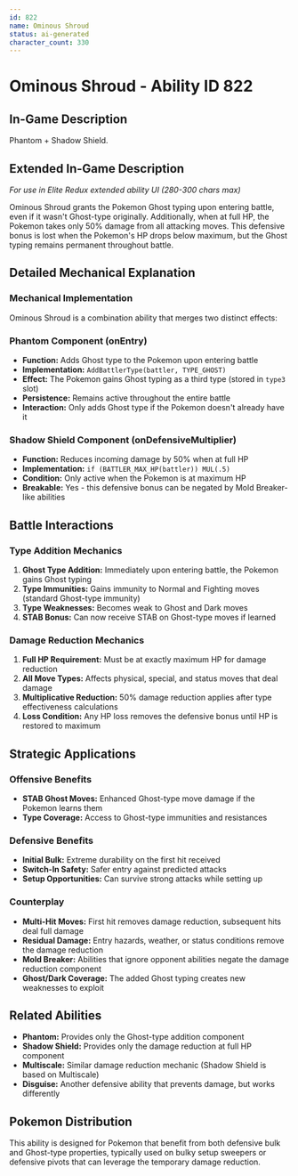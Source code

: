 ```yaml
---
id: 822
name: Ominous Shroud
status: ai-generated
character_count: 330
---
```


# Ominous Shroud - Ability ID 822

## In-Game Description
Phantom + Shadow Shield.

## Extended In-Game Description
*For use in Elite Redux extended ability UI (280-300 chars max)*

Ominous Shroud grants the Pokemon Ghost typing upon entering battle, even if it wasn't Ghost-type originally. Additionally, when at full HP, the Pokemon takes only 50% damage from all attacking moves. This defensive bonus is lost when the Pokemon's HP drops below maximum, but the Ghost typing remains permanent throughout battle.

## Detailed Mechanical Explanation

### Mechanical Implementation

Ominous Shroud is a combination ability that merges two distinct effects:

### Phantom Component (onEntry)
- **Function:** Adds Ghost type to the Pokemon upon entering battle
- **Implementation:** `AddBattlerType(battler, TYPE_GHOST)`
- **Effect:** The Pokemon gains Ghost typing as a third type (stored in `type3` slot)
- **Persistence:** Remains active throughout the entire battle
- **Interaction:** Only adds Ghost type if the Pokemon doesn't already have it

### Shadow Shield Component (onDefensiveMultiplier)
- **Function:** Reduces incoming damage by 50% when at full HP
- **Implementation:** `if (BATTLER_MAX_HP(battler)) MUL(.5)`
- **Condition:** Only active when the Pokemon is at maximum HP
- **Breakable:** Yes - this defensive bonus can be negated by Mold Breaker-like abilities

## Battle Interactions

### Type Addition Mechanics
1. **Ghost Type Addition:** Immediately upon entering battle, the Pokemon gains Ghost typing
2. **Type Immunities:** Gains immunity to Normal and Fighting moves (standard Ghost-type immunity)
3. **Type Weaknesses:** Becomes weak to Ghost and Dark moves
4. **STAB Bonus:** Can now receive STAB on Ghost-type moves if learned

### Damage Reduction Mechanics
1. **Full HP Requirement:** Must be at exactly maximum HP for damage reduction
2. **All Move Types:** Affects physical, special, and status moves that deal damage
3. **Multiplicative Reduction:** 50% damage reduction applies after type effectiveness calculations
4. **Loss Condition:** Any HP loss removes the defensive bonus until HP is restored to maximum

## Strategic Applications

### Offensive Benefits
- **STAB Ghost Moves:** Enhanced Ghost-type move damage if the Pokemon learns them
- **Type Coverage:** Access to Ghost-type immunities and resistances

### Defensive Benefits
- **Initial Bulk:** Extreme durability on the first hit received
- **Switch-In Safety:** Safer entry against predicted attacks
- **Setup Opportunities:** Can survive strong attacks while setting up

### Counterplay
- **Multi-Hit Moves:** First hit removes damage reduction, subsequent hits deal full damage
- **Residual Damage:** Entry hazards, weather, or status conditions remove the damage reduction
- **Mold Breaker:** Abilities that ignore opponent abilities negate the damage reduction component
- **Ghost/Dark Coverage:** The added Ghost typing creates new weaknesses to exploit

## Related Abilities

- **Phantom:** Provides only the Ghost-type addition component
- **Shadow Shield:** Provides only the damage reduction at full HP component
- **Multiscale:** Similar damage reduction mechanic (Shadow Shield is based on Multiscale)
- **Disguise:** Another defensive ability that prevents damage, but works differently

## Pokemon Distribution

This ability is designed for Pokemon that benefit from both defensive bulk and Ghost-type properties, typically used on bulky setup sweepers or defensive pivots that can leverage the temporary damage reduction.